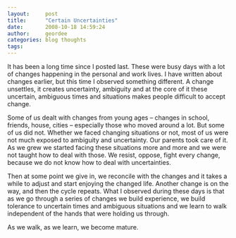 ```yaml
---
layout:     post
title:      "Certain Uncertainties"
date:       2008-10-18 14:59:24
author:     geordee
categories: blog thoughts
tags:       
---
```


It has been a long time since I posted last. These were busy days with a lot of changes happening in the personal and work lives. I have written about changes earlier, but this time I observed something different. A change unsettles, it creates uncertainty, ambiguity and at the core of it these uncertain, ambiguous times and situations makes people difficult to accept change.

Some of us dealt with changes from young ages – changes in school, friends, house, cities – especially those who moved around a lot. But some of us did not. Whether we faced changing situations or not, most of us were not much exposed to ambiguity and uncertainty. Our parents took care of it. As we grew we started facing these situations more and more and we were not taught how to deal with those. We resist, oppose, fight every change, because we do not know how to deal with uncertainties.

Then at some point we give in, we reconcile with the changes and it takes a while to adjust and start enjoying the changed life. Another change is on the way, and then the cycle repeats. What I observed during these days is that as we go through a series of changes we build experience, we build tolerance to uncertain times and ambiguous situations and we learn to walk independent of the hands that were holding us through.

As we walk, as we learn, we become mature.

